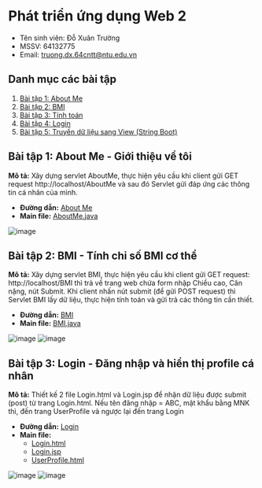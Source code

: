 # Phát triển ứng dụng Web 2
- Tên sinh viên: Đỗ Xuân Trường
- MSSV: 64132775
- Email: truong.dx.64cntt@ntu.edu.vn

## Danh mục các bài tập
1. [Bài tập 1: About Me](https://github.com/Truongdoxuan/64132775_Web2/tree/main/AboutMe)
2. [Bài tập 2: BMI](https://github.com/Truongdoxuan/64132775_Web2/tree/main/BMI)
3. [Bài tập 3: Tính toán](https://github.com/Truongdoxuan/64132775_Web2/tree/main/Example_TinhToan)
4. [Bài tập 4: Login](https://github.com/Truongdoxuan/64132775_Web2/tree/main/Login)
5. [Bài tập 5: Truyền dữ liệu sang View (String Boot)](https://github.com/Truongdoxuan/64132775_Web2/tree/main/SB_TruyenDuLieuSangView)

## Bài tập 1: About Me - Giới thiệu về tôi

**Mô tả:** Xây dựng servlet AboutMe, thực hiện yêu cầu khi client gửi GET request http://localhost/AboutMe và sau đó Servlet gửi đáp ứng các thông tin cá nhân của mình.

- **Đường dẫn:** [About Me](https://github.com/Truongdoxuan/64132775_Web2/tree/main/AboutMe)
- **Main file:** [AboutMe.java](AboutMe/src/main/java/truongdx/exercise1_3/AboutMe.java)

![image](https://github.com/user-attachments/assets/fab58531-b6d2-4e80-9d04-3d9222cf6a97)

## Bài tập 2: BMI - Tính chỉ số BMI cơ thể

**Mô tả:** Xây dựng servlet BMI, thực hiện yêu cầu khi client gửi GET request: http://localhost/BMI thì trả về trang web chứa form nhập Chiều cao, Cân nặng, nút Submit. Khi client nhấn nút submit (để gửi POST request) thì Servlet BMI lấy dữ liệu, thực hiện tính toán và gửi trả các thông tin cần thiết.

- **Đường dẫn:** [BMI](https://github.com/Truongdoxuan/64132775_Web2/tree/main/BMI)
- **Main file:** [BMI.java](BMI/src/main/java/truongdx/exercise1_4/BMI.java)

![image](https://github.com/user-attachments/assets/0bb5dd45-01f5-4f1b-b1cb-a8d9b392d80c)
![image](https://github.com/user-attachments/assets/7a843f4f-bcdd-451e-9d4e-68bb0b79c8c9)

## Bài tập 3: Login - Đăng nhập và hiển thị profile cá nhân 

**Mô tả:** Thiết kế 2 file Login.html và Login.jsp để nhận dữ liệu được submit (post) từ trang Login.html. Nếu tên đăng nhập = ABC, mật khẩu bằng MNK thì, đến trang UserProfile và ngược lại đến trang Login

- **Đường dẫn:** [Login](https://github.com/Truongdoxuan/64132775_Web2/tree/main/Login)
- **Main file:**
  + [Login.html](Login/src/main/webapp/Login.html)
  + [Login.jsp](Login/src/main/webapp/Login.jsp)
  + [UserProfile.html](Login/src/main/webapp/UserProfile.html)

![image](https://github.com/user-attachments/assets/62d57523-e0cf-43c7-ac64-9db4d0c17c3c)
![image](https://github.com/user-attachments/assets/6ea176b0-17d0-48d0-9aad-cc9a41dd4c60)




